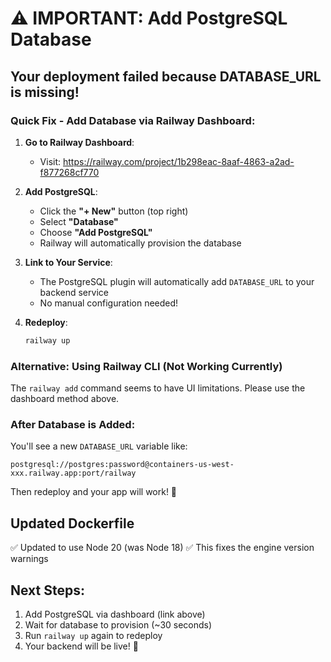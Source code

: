 # ⚠️ IMPORTANT: Add PostgreSQL Database

## Your deployment failed because DATABASE_URL is missing!

### Quick Fix - Add Database via Railway Dashboard:

1. **Go to Railway Dashboard**:
   - Visit: https://railway.com/project/1b298eac-8aaf-4863-a2ad-f877268cf770

2. **Add PostgreSQL**:
   - Click the **"+ New"** button (top right)
   - Select **"Database"**
   - Choose **"Add PostgreSQL"**
   - Railway will automatically provision the database

3. **Link to Your Service**:
   - The PostgreSQL plugin will automatically add `DATABASE_URL` to your backend service
   - No manual configuration needed!

4. **Redeploy**:
   ```bash
   railway up
   ```

### Alternative: Using Railway CLI (Not Working Currently)

The `railway add` command seems to have UI limitations. Please use the dashboard method above.

### After Database is Added:

You'll see a new `DATABASE_URL` variable like:
```
postgresql://postgres:password@containers-us-west-xxx.railway.app:port/railway
```

Then redeploy and your app will work! 🎉

## Updated Dockerfile

✅ Updated to use Node 20 (was Node 18)
✅ This fixes the engine version warnings

## Next Steps:

1. Add PostgreSQL via dashboard (link above)
2. Wait for database to provision (~30 seconds)
3. Run `railway up` again to redeploy
4. Your backend will be live! 🚀
